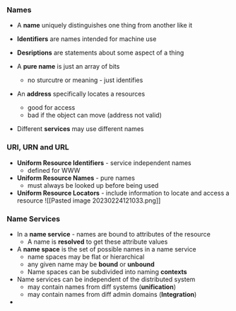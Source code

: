 
### Names

- A **name** uniquely distinguishes one thing from another like it
- **Identifiers** are names intended for machine use 
- **Desriptions** are statements about some aspect of a thing 

- A **pure name** is just an array of bits
	- no sturcutre or meaning - just identifies
- An **address** specifically locates a resources
	- good for access
	- bad if the object can move (address not valid)
- Different **services** may use different names 

### URI, URN and URL

- **Uniform Resource Identifiers** - service independent names
	- defined for WWW
- **Uniform Resource Names** - pure names
	- must always be looked up before being used 
- **Uniform Resource Locators** - include information to locate and access a resource 
![[Pasted image 20230224121033.png]]

### Name Services 

- In a **name service** - names are bound to attributes of the resource
	- A name is **resolved** to get these attribute values
- A **name space** is the set of possible names in a name service 
	- name spaces may be flat or hierarchical
	- any given name may be **bound** or **unbound**
	- Name spaces can be subdivided into naming **contexts**
- Name services can be independent of the distributed system
	- may contain names from diff systems (**unification**)
	- may contain names from diff admin domains (**Integration**)
- 